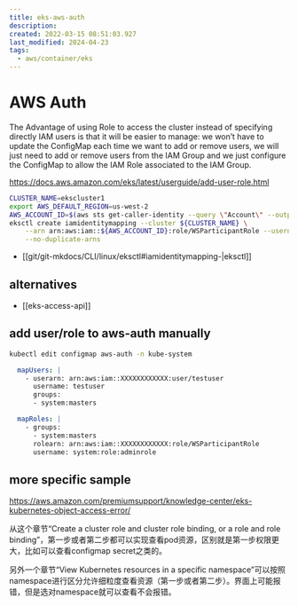 ```yaml
---
title: eks-aws-auth
description: 
created: 2022-03-15 08:51:03.927
last_modified: 2024-04-23
tags:
  - aws/container/eks
---
```

# AWS Auth

The Advantage of using Role to access the cluster instead of specifying directly IAM users is that it will be easier to manage: we won’t have to update the ConfigMap each time we want to add or remove users, we will just need to add or remove users from the IAM Group and we just configure the ConfigMap to allow the IAM Role associated to the IAM Group.

https://docs.aws.amazon.com/eks/latest/userguide/add-user-role.html

```sh
CLUSTER_NAME=ekscluster1
export AWS_DEFAULT_REGION=us-west-2
AWS_ACCOUNT_ID=$(aws sts get-caller-identity --query \"Account\" --output text)
eksctl create iamidentitymapping --cluster ${CLUSTER_NAME} \
    --arn arn:aws:iam::${AWS_ACCOUNT_ID}:role/WSParticipantRole --username admin --group system:masters \
    --no-duplicate-arns
```
- [[git/git-mkdocs/CLI/linux/eksctl#iamidentitymapping-|eksctl]] 

## alternatives
- [[eks-access-api]]


## add user/role to aws-auth manually

```sh
kubectl edit configmap aws-auth -n kube-system
```

``` yaml
  mapUsers: |
    - userarn: arn:aws:iam::XXXXXXXXXXXX:user/testuser
      username: testuser
      groups:
      - system:masters
```

```yaml
  mapRoles: |
    - groups:
      - system:masters
      rolearn: arn:aws:iam::XXXXXXXXXXXX:role/WSParticipantRole
      username: system:role:adminrole
```

## more specific sample
https://aws.amazon.com/premiumsupport/knowledge-center/eks-kubernetes-object-access-error/

从这个章节“Create a cluster role and cluster role binding, or a role and role binding”，第一步或者第二步都可以实现查看pod资源，区别就是第一步权限更大，比如可以查看configmap secret之类的。

另外一个章节“View Kubernetes resources in a specific namespace”可以按照namespace进行区分允许细粒度查看资源（第一步或者第二步）。界面上可能报错，但是选对namespace就可以查看不会报错。





